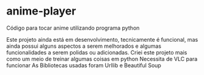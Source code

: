 # anime-player
Código para tocar anime utilizando programa python

Este projeto ainda está em desenvolvimento, tecnicamente é funcional, mas ainda possui alguns aspectos a serem melhorados e algumas funcionalidades a serem polidas ou adicionadas.
Criei este projeto mais como um meio de treinar algumas coisas em python
 Necessita de VLC para funcionar
 As Bibliotecas usadas foram Urllib e Beautiful Soup
